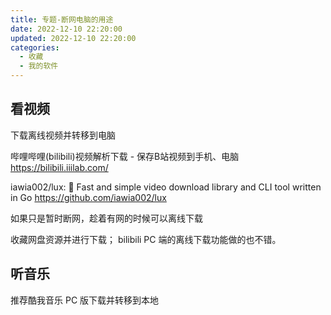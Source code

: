 ```yaml
---
title: 专题-断网电脑的用途
date: 2022-12-10 22:20:00
updated: 2022-12-10 22:20:00
categories:
  - 收藏
  - 我的软件
---
```


## 看视频

下载离线视频并转移到电脑

哔哩哔哩(bilibili)视频解析下载 - 保存B站视频到手机、电脑
<https://bilibili.iiilab.com/>

iawia002/lux: 👾 Fast and simple video download library and CLI tool written in Go
<https://github.com/iawia002/lux>

如果只是暂时断网，趁着有网的时候可以离线下载

收藏网盘资源并进行下载；
bilibili PC 端的离线下载功能做的也不错。

## 听音乐

推荐酷我音乐 PC 版下载并转移到本地
